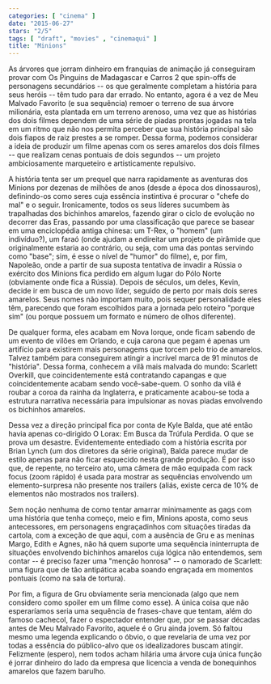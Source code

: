 ```yaml
---
categories: [ "cinema" ]
date: "2015-06-27"
stars: "2/5"
tags: [ "draft", "movies" , "cinemaqui" ]
title: "Minions"
---
```

As árvores que jorram dinheiro em franquias de animação já conseguiram
provar com Os Pinguins de Madagascar e Carros 2 que spin-offs de
personagens secundários -- os que geralmente completam a história
para seus heróis -- têm tudo para dar errado. No entanto, agora
é a vez de Meu Malvado Favorito (e sua sequência) remoer o terreno
de sua árvore milionária, esta plantada em um terreno arenoso, uma
vez que as histórias dos dois filmes dependem de uma série de piadas
prontas jogadas na tela em um ritmo que não nos permita perceber que sua
história principal são dois fiapos de raiz prestes a se romper. Dessa
forma, podemos considerar a ideia de produzir um filme apenas com os seres
amarelos dos dois filmes -- que realizam cenas pontuais de dois segundos
-- um projeto ambiciosamente marqueteiro e artisticamente repulsivo.

A história tenta ser um prequel que narra rapidamente as aventuras dos
Minions por dezenas de milhões de anos (desde a época dos dinossauros),
definindo-os como seres cuja essência instintiva é procurar o "chefe
do mal" e o seguir. Ironicamente, todos os seus líderes sucumbem às
trapalhadas dos bichinhos amarelos, fazendo girar o ciclo de evolução
no decorrer das Eras, passando por uma classificação que parece
se basear em uma enciclopédia antiga chinesa: um T-Rex, o "homem"
(um indivíduo?), um faraó (onde ajudam a endireitar um projeto de
pirâmide que originalmente estaria ao contrário, ou seja, com uma das
pontas servindo como "base"; sim, é esse o nível de "humor" do filme),
e, por fim, Napoleão, onde a partir de sua suposta tentativa de invadir a
Rússia o exército dos Minions fica perdido em algum lugar do Pólo Norte
(obviamente onde fica a Rússia). Depois de séculos, um deles, Kevin,
decide ir em busca de um novo líder, seguido de perto por mais dois
seres amarelos. Seus nomes não importam muito, pois sequer personalidade
eles têm, parecendo que foram escolhidos para a jornada pelo roteiro
"porque sim" (ou porque possuem um formato e número de olhos diferente).

De qualquer forma, eles acabam em Nova Iorque, onde ficam sabendo de
um evento de vilões em Orlando, e cuja carona que pegam é apenas
um artifício para existirem mais personagems que torcem pelo trio de
amarelos. Talvez também para conseguirem atingir a incrível marca de
91 minutos de "história". Dessa forma, conhecem a vilã mais malvada
do mundo: Scarlett Overkill, que coincidentemente está contratando
capangas e que coincidentemente acabam sendo você-sabe-quem. O sonho da
vilã é roubar a coroa da rainha da Inglaterra, e praticamente acabou-se
toda a estrutura narrativa necessária para impulsionar as novas piadas
envolvendo os bichinhos amarelos.

Dessa vez a direção principal fica por conta de Kyle Balda, que até
então havia apenas co-dirigido O Lorax: Em Busca da Trúfula Perdida. O
que se prova um desastre. Evidentemente entediado com a história
escrita por Brian Lynch (um dos diretores da série original), Balda
parece mudar de estilo apenas para não ficar esquecido nesta grande
produção. É por isso que, de repente, no terceiro ato, uma câmera
de mão equipada com rack focus (zoom rápido) é usada para mostrar as
sequências envolvendo um elemento-surpresa não presente nos trailers
(aliás, existe cerca de 10% de elementos não mostrados nos trailers).

Sem noção nenhuma de como tentar amarrar minimamente as gags com
uma história que tenha começo, meio e fim, Minions aposta, como seus
antecessores, em personagens engraçadinhos com situações tiradas da
cartola, com a exceção de que aqui, com a ausência de Gru e as meninas
Margo, Edith e Agnes, não há quem suporte uma sequência ininterrupta de
situações envolvendo bichinhos amarelos cuja lógica não entendemos,
sem contar -- é preciso fazer uma "menção honrosa" -- o namorado de
Scarlett: uma figura que de tão antipática acaba soando engraçada em
momentos pontuais (como na sala de tortura).

Por fim, a figura de Gru obviamente seria mencionada (algo que nem
considero como spoiler em um filme como esse). A única coisa que
não esperaríamos seria uma sequência de frases-chave que tentam,
além do famoso cachecol, fazer o espectador entender que, por se passar
décadas antes de Meu Malvado Favorito, aquele é o Gru ainda jovem. Só
faltou mesmo uma legenda explicando o óbvio, o que revelaria de uma
vez por todas a essência do público-alvo que os idealizadores buscam
atingir. Felizmente (espero), nem todos acham hilária uma árvore cuja
única função é jorrar dinheiro do lado da empresa que licencia a
venda de bonequinhos amarelos que fazem barulho.
